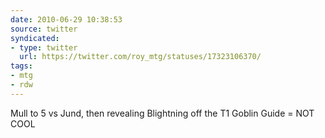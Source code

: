 ```yaml
---
date: 2010-06-29 10:38:53
source: twitter
syndicated:
- type: twitter
  url: https://twitter.com/roy_mtg/statuses/17323106370/
tags:
- mtg
- rdw
---
```


Mull to 5 vs Jund, then revealing Blightning off the T1 Goblin Guide = NOT COOL